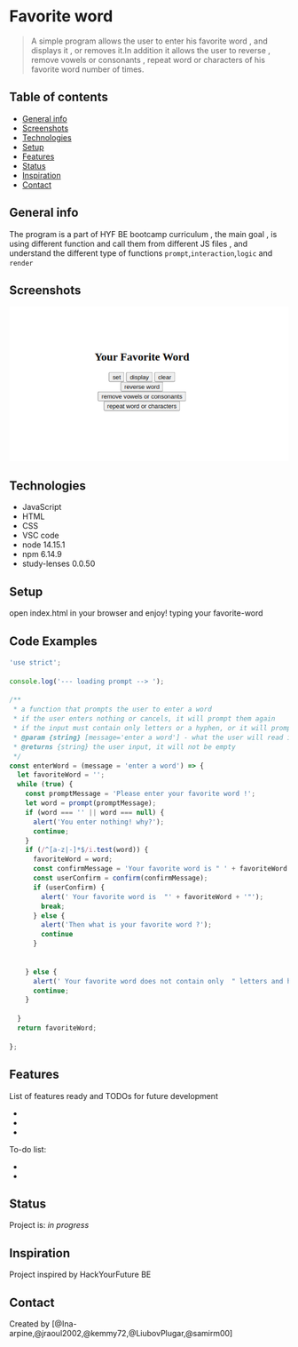 # Favorite word 

> A simple program allows the user to enter his favorite word , and displays it , or removes it.In addition it allows 
the user to reverse , remove vowels or consonants , repeat word or characters of his favorite word number of times.

## Table of contents
* [General info](#general-info)
* [Screenshots](#screenshots)
* [Technologies](#technologies)
* [Setup](#setup)
* [Features](#features)
* [Status](#status)
* [Inspiration](#inspiration)
* [Contact](#contact)

## General info

The program is a part of HYF BE bootcamp curriculum , the main goal , is using different function and call them from different JS files , and understand the different type of functions `prompt`,`interaction`,`logic` and `render` 

## Screenshots
![Example screenshot](/img/favorite-word.png)

## Technologies
* JavaScript
* HTML
* CSS
* VSC code
* node 14.15.1
* npm 6.14.9
* study-lenses 0.0.50

## Setup
open index.html in your browser and enjoy! typing your favorite-word

## Code Examples

```js
'use strict';

console.log('--- loading prompt --> ');

/**
 * a function that prompts the user to enter a word
 * if the user enters nothing or cancels, it will prompt them again
 * if the input must contain only letters or a hyphen, or it will prompt again
 * @param {string} [message='enter a word'] - what the user will read in the prompt
 * @returns {string} the user input, it will not be empty
 */
const enterWord = (message = 'enter a word') => {
  let favoriteWord = '';
  while (true) {
    const promptMessage = 'Please enter your favorite word !';
    let word = prompt(promptMessage);
    if (word === '' || word === null) {
      alert('You enter nothing! why?');
      continue;
    }
    if (/^[a-z|-]*$/i.test(word)) {
      favoriteWord = word;
      const confirmMessage = 'Your favorite word is " ' + favoriteWord + '"    is it correct ?';
      const userConfirm = confirm(confirmMessage);
      if (userConfirm) {
        alert(' Your favorite word is  "' + favoriteWord + '"');
        break;
      } else {
        alert('Then what is your favorite word ?');
        continue
      }


    } else {
      alert(' Your favorite word does not contain only  " letters and hyphen! "');
      continue;
    }

  }
  return favoriteWord;

};
```


## Features
List of features ready and TODOs for future development

* 
* 
* 

To-do list:

* 
* 

## Status
Project is: _in progress_

## Inspiration
Project inspired by  HackYourFuture BE

## Contact
Created by [@Ina-arpine,@jraoul2002,@kemmy72,@LiubovPlugar,@samirm00] 
